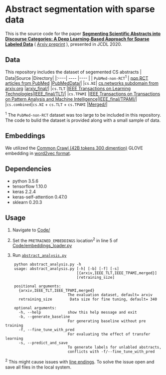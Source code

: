 # Abstract segmentation with sparse data
This is the source code for the paper [**Segmenting Scientific Abstracts into Discourse Categories: A  Deep Learning-Based Approach for Sparse Labeled Data**](https://dl.acm.org/doi/abs/10.1145/3383583.3398598) (  [Arxiv preprint](https://arxiv.org/abs/2005.05414)  ), 	presented in JCDL 2020.

##  Data
This repository includes the dataset of segemented  CS abstracts
| Data|Source |Directory|
|:----| ---- |---- |
| `PubMed-non-RCT`<sup>1</sup>	| [non RCT articles from PubMed](https://pubmed.ncbi.nlm.nih.gov/advanced/) |[PubMedData/](https://github.com/soumyaxyz/abstractAnalysis/tree/master/PubMedData)|
|`cs.NI`| [cs.networks subdomain from arxiv.org](https://arxiv.org/list/cs.NI/recent) |[arxiv_final/](https://github.com/soumyaxyz/abstractAnalysis/tree/master/Merged)|
|`cs.TLT` |[IEEE Transactions on Learning Technologies](https://www.computer.org/csdl/journal/lt)|[IEEE_final/TLT/](https://github.com/soumyaxyz/abstractAnalysis/tree/master/IEEE_final/TLT)|
|`cs.TPAMI` |[IEEE Transactions on Transactions on Pattern Analysis and Machine Intelligence](https://www.computer.org/csdl/journal/tp)|[IEEE_final/TPAMI/](https://github.com/soumyaxyz/abstractAnalysis/tree/master/Merged)|
|`cs.combined`|`cs.NI` + `cs.TLT` + `cs.TPAMI` |[Merged/](https://github.com/soumyaxyz/abstractAnalysis/tree/master/Merged)|


<sup>1</sup>  The `PubMed-non-RCT` dataset was too large to be included in this repository. The code to bulid the dataset is provided along with a small sample of data.

## Embeddings
 We utilized the [Common Crawl (42B tokens 300 dimention)](http://nlp.stanford.edu/data/glove.42B.300d.zip) GLOVE embedding in [word2vec format](https://bartoszptak.github.io/gensim/2019/06/14/gensim-convert-glove-to-word2vec.html). 
## Dependencies
-   python 3.5.6
-   tensorflow 1.10.0
-   keras 2.2.4
-   keras-self-attention 0.47.0
-   sklearn 0.20.3





## Usage

1.  Navigate to [Code/](https://github.com/soumyaxyz/abstractAnalysis/blob/master/Code/)
2. Set the `PRETRAINED_EMBEDDINGS` location<sup>2</sup> in line 5 of [Code/embeddings_loader.py](https://github.com/soumyaxyz/abstractAnalysis/blob/master/Code/embeddings_loader.py)

3. Run [`abstract_analysis.py`](https://github.com/soumyaxyz/abstractAnalysis/blob/master/Code/abstract_analysis.py) 
```
    python abstract_analysis.py -h
    usage: abstract_analysis.py [-h] [-b] [-f] [-s]
                                [{arxiv,IEEE_TLT,IEEE_TPAMI,merged}]
                                [retraining_size]

    positional arguments:
      {arxiv,IEEE_TLT,IEEE_TPAMI,merged}
                            The evaluation dataset, default= arxiv
      retraining_size        Data size for fine tuning, default= 340

    optional arguments:
      -h, --help            show this help message and exit
      -b, --generate_baseline
                            For generating baseline without pre training
      -f, --fine_tune_with_pred
                            For evaluating the effect of transfer learning
      -s, --predict_and_save
                            To generate labels for unlabled abstracts,
                            conflicts with -f/--fine_tune_with_pred
   ```
  <sup>2</sup>  This might cause issues with [line endings](http://www.cs.toronto.edu/~krueger/csc209h/tut/line-endings.html#:~:text=Text%20files%20created%20on%20DOS,(%22%5Cn%22)). To solve the issue open and save all files in the local system.  
